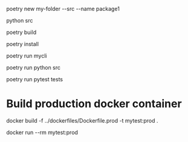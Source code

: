 poetry new my-folder --src --name package1

python src

poetry build

poetry install

poetry run mycli

poetry run python src

poetry run pytest tests

# Build production docker container
docker build -f ../dockerfiles/Dockerfile.prod -t mytest:prod .

docker run --rm mytest:prod
